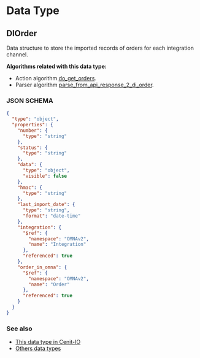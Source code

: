 # Data Type

## DIOrder

Data structure to store the imported records of orders for each integration channel.

**Algorithms related with this data type:**

* Action algorithm [do_get_orders](../action-algorithms/do_get_orders.md).
* Parser algorithm [parse_from_api_response_2_di_order](../parser-algorithms/parse_from_api_response_2_di_order.md).

    
### JSON SCHEMA
```json
{
  "type": "object",
  "properties": {
    "number": {
      "type": "string"
    },
    "status": {
      "type": "string"
    },
    "data": {
      "type": "object",
      "visible": false
    },
    "hmac": {
      "type": "string"
    },
    "last_import_date": {
      "type": "string",
      "format": "date-time"
    },
    "integration": {
      "$ref": {
        "namespace": "OMNAv2",
        "name": "Integration"
      },
      "referenced": true
    },
    "order_in_omna": {
      "$ref": {
        "namespace": "OMNAv2",
        "name": "Order"
      },
      "referenced": true
    }
  }
}
```

### See also
* [This data type in Cenit-IO](https://cenit.io/json_data_type?f[name][40703][o]=is&f[name][40703][v]=DIOrder&f[namespace][40840][v]=OMNAv2)
* [Others data types](overview?id=DIOrder)